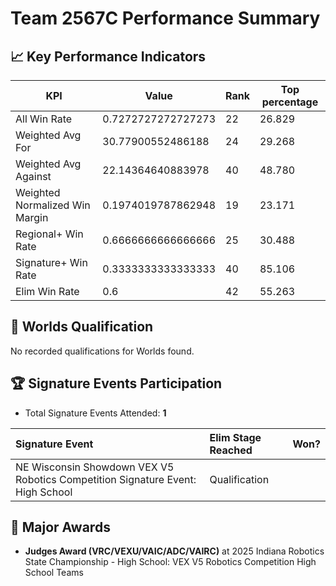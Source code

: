 # Team 2567C Performance Summary

## 📈 Key Performance Indicators
| KPI | Value | Rank | Top percentage |
| --- | ----- | ---- | ----- |
| All Win Rate | 0.7272727272727273 | 22 | 26.829 |
| Weighted Avg For | 30.77900552486188 | 24 | 29.268 |
| Weighted Avg Against | 22.14364640883978 | 40 | 48.780 |
| Weighted Normalized Win Margin | 0.1974019787862948 | 19 | 23.171 |
| Regional+ Win Rate | 0.6666666666666666 | 25 | 30.488 |
| Signature+ Win Rate | 0.3333333333333333 | 40 | 85.106 |
| Elim Win Rate | 0.6 | 42 | 55.263 |


## 🎯 Worlds Qualification
No recorded qualifications for Worlds found.

## 🏆 Signature Events Participation
- Total Signature Events Attended: **1**

| Signature Event | Elim Stage Reached | Won? |
|:----------------|:-------------------|:----|
| NE Wisconsin Showdown VEX V5 Robotics Competition Signature Event: High School | Qualification |  |


## 🥇 Major Awards
- **Judges Award (VRC/VEXU/VAIC/ADC/VAIRC)** at 2025 Indiana Robotics State Championship - High School: VEX V5 Robotics Competition High School Teams

